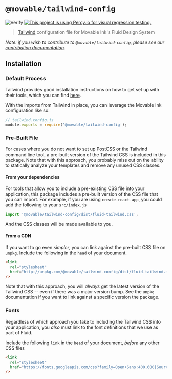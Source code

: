 # `@movable/tailwind-config`

![Verify](https://github.com/movableink/tailwind-config/workflows/Verify/badge.svg)
[![This project is using Percy.io for visual regression testing.](https://percy.io/static/images/percy-badge.svg)](https://percy.io/movableink/tailwind-config)

> [Tailwind][tailwind] configuration file for Movable Ink's Fluid Design System

_Note: if you wish to contribute to `@movable/tailwind-config`, please see our [contribution documentation](./CONTRIBUTING.md)._

## Installation

### Default Process

Tailwind provides good installation instructions on how to get set up with their tools, which you can find [here][tailwind-installation].

With the imports from Tailwind in place, you can leverage the Movable Ink configuration like so:

```javascript
// tailwind.config.js
module.exports = require('@movable/tailwind-config');
```

### Pre-Built File

For cases where you do not want to set up PostCSS or the Tailwind command line tool, a pre-built version of the Tailwind CSS is included in this package. Note that with this approach, you probably miss out on the ability to statically analyze your templates and remove any unused CSS classes.

#### From your dependencies

For tools that allow you to include a pre-existing CSS file into your application, this package includes a pre-built version of the CSS file that you can import. For example, if you are using `create-react-app`, you could add the following to your `src/index.js`

```javascript
import '@movable/tailwind-config/dist/fluid-tailwind.css';
```

And the CSS classes will be made available to you.

#### From a CDN

If you want to go even _simpler_, you can link against the pre-built CSS file on [`unpkg`][unpkg]. Include the following in the `head` of your document.

```html
<link
  rel="stylesheet"
  href="http://unpkg.com/@movable/tailwind-config/dist/fluid-tailwind.min.css"
/>
```

Note that with this approach, you will _always_ get the latest version of the Tailwind CSS -- even if there was a major version bump. See the `unpkg` documentation if you want to link against a specific version the package.

### Fonts

Regardless of which approach you take to including the Tailwind CSS into your application, you _also_ must link to the font definitions that we use as part of Fluid.

Include the following `link` in the `head` of your document, _before_ any other CSS files

```html
<link
  rel="stylesheet"
  href="https://fonts.googleapis.com/css?family=Open+Sans:400,600|Source+Code+Pro:400,600&display=swap"
/>
```

[tailwind]: https://tailwindcss.com
[tailwind-installation]: https://tailwindcss.com/docs/installation
[unpkg]: https://unpkg.com

